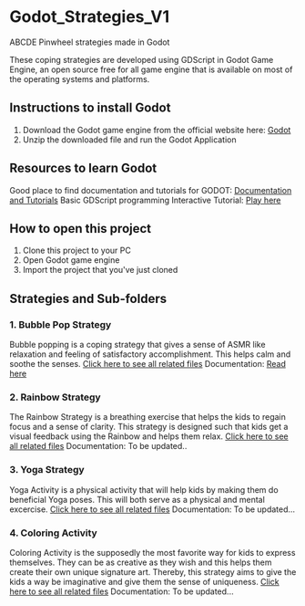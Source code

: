 # Godot_Strategies_V1
 ABCDE Pinwheel strategies made in Godot
 
These coping strategies are developed using GDScript in Godot Game Engine, an open source free for all game engine that is available on most of the operating systems and platforms.
 
## Instructions to install Godot ##
 1. Download the Godot game engine from the official website here: [Godot](https://godotengine.org/ "Godot official Website")
 2. Unzip the downloaded file and run the Godot Application
 
## Resources to learn Godot ##
 Good place to find documentation and tutorials for GODOT: [Documentation and Tutorials](https://docs.godotengine.org/en/stable/index.html "Godot official Documentation")
 Basic GDScript programming Interactive Tutorial: [Play here](https://gdquest.itch.io/learn-godot-gdscript "Interative GDScript Tutorial")
 
## How to open this project ##
 1. Clone this project to your PC 
 2. Open Godot game engine
 3. Import the project that you've just cloned
 
## Strategies and Sub-folders ##
### 1. Bubble Pop Strategy ###
  Bubble popping is a coping strategy that gives a sense of ASMR like relaxation and feeling of satisfactory accomplishment. 
  This helps calm and soothe the senses.
  [Click here to see all related files](https://github.com/tillioss/Godot-Strategies-V1/tree/main/BubblePop "Bubble Pop Activity")
  Documentation: [Read here](https://docs.google.com/document/d/14SLCAqWyhhJSi7_0UrhkfbxTF3vAv6cq5oegouETnz0/edit "Documentation")
  
### 2. Rainbow Strategy ###
 The Rainbow Strategy is a breathing exercise that helps the kids to regain focus and a sense of clarity. 
 This strategy is designed such that kids get a visual feedback using the Rainbow and helps them relax.
 [Click here to see all related files](https://github.com/tillioss/Godot-Strategies-V1/tree/main/RainbowActivity "Rainbow Activity")
  Documentation: To be updated..
  
### 3. Yoga Strategy ###
Yoga Activity is a physical activity that will help kids by making them do beneficial Yoga poses. This will both serve as a physical and mental excercise.
[Click here to see all related files](https://github.com/tillioss/Godot-Strategies-V1/tree/main/YogaActivity "Yoga Activity")
  Documentation: To be updated...
  
### 4. Coloring Activity ###
 Coloring Activity is the supposedly the most favorite way for kids to express themselves. They can be as creative as they wish and this helps them create their own unique signature art. Thereby, this strategy aims to give the kids a way be imaginative and give them the sense of uniqueness.
[Click here to see all related files](https://github.com/tillioss/Godot-Strategies-V1/tree/main/Coloring%20Activity "Coloring Activity")
 Documentation: To be updated...
